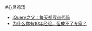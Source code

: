 #心灵鸡汤
- [jQuery之父：每天都写点代码](http://blog.jobbole.com/66227/)
- [为什么你有10年经验，但成不了专家？](https://zhuanlan.zhihu.com/p/20245698)
